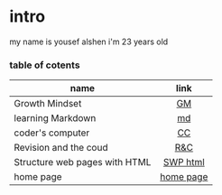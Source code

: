 # intro
my name is yousef alshen i'm 23 years old 
### table of cotents

| name           |      link      |
|----------------|:-------------:|
| Growth Mindset |  [GM](https://yousef-97.github.io/learning-journal) |
| learning Markdown|    [md](https://github.com/yousef-97/learning-journal/blob/master/learning-journal)   |
| coder's computer | [CC](https://yousef-97.github.io/learning-journal/Read02) |
| Revision and the coud | [R&C](https://yousef-97.github.io/learning-journal/Read_03%20practice%20with%20git) |
| Structure web pages with HTML | [SWP html](https://yousef-97.github.io/learning-journal/Read04) |
| home page | [home page](https://yousef-97.github.io/learning-journal/homepage) |
